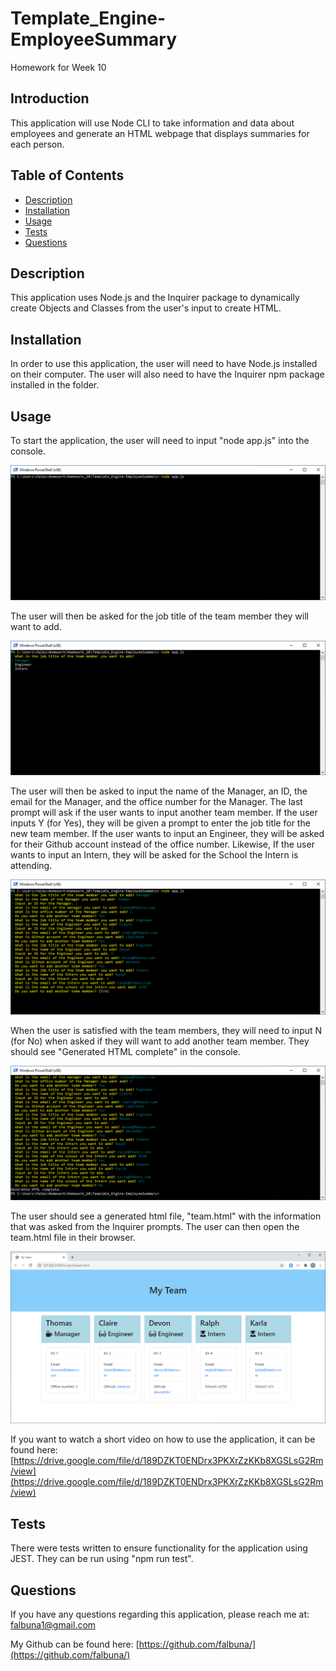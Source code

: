 # Template_Engine-EmployeeSummary
Homework for Week 10

## Introduction

This application will use Node CLI to take information and data about employees and generate an HTML webpage that displays summaries for each person.

## Table of Contents
* [Description](#Description)
* [Installation](#Installation)
* [Usage](#Usage)
* [Tests](#Tests)
* [Questions](#Questions)

## Description

This application uses Node.js and the Inquirer package to dynamically create Objects and Classes from the user's input to create HTML.

## Installation

In order to use this application, the user will need to have Node.js installed on their computer. The user will also need to have the Inquirer npm package installed in the folder.

## Usage

To start the application, the user will need to input "node app.js" into the console.

![Windows Powershell with node app.js](https://github.com/falbuna/Template_Engine-EmployeeSummary/blob/master/Assets/Initial.png)

The user will then be asked for the job title of the team member they will want to add.

![The initial prompt when using the application](https://github.com/falbuna/Template_Engine-EmployeeSummary/blob/master/Assets/Manager1.png)

The user will then be asked to input the name of the Manager, an ID, the email for the Manager, and the office number for the Manager. The last prompt will ask if the user wants to input another team member. If the user inputs Y (for Yes), they will be given a prompt to enter the job title for the new team member. If the user wants to input an Engineer, they will be asked for their Github account instead of the office number. Likewise, If the user wants to input an Intern, they will be asked for the School the Intern is attending.

![Additional prompts answered using the application](https://github.com/falbuna/Template_Engine-EmployeeSummary/blob/master/Assets/Intern1.png)

When the user is satisfied with the team members, they will need to input N (for No) when asked if they will want to add another team member. They should see "Generated HTML complete" in the console.

![All the answered prompts using the application](https://github.com/falbuna/Template_Engine-EmployeeSummary/blob/master/Assets/Complete.png)

The user should see a generated html file, "team.html" with the information that was asked from the Inquirer prompts. The user can then open the team.html file in their browser.

![Generated HTML using the application](https://github.com/falbuna/Template_Engine-EmployeeSummary/blob/master/Assets/generatedHTML.png)

If you want to watch a short video on how to use the application, it can be found here: [https://drive.google.com/file/d/189DZKT0ENDrx3PKXrZzKKb8XGSLsG2Rm/view](https://drive.google.com/file/d/189DZKT0ENDrx3PKXrZzKKb8XGSLsG2Rm/view)

## Tests

There were tests written to ensure functionality for the application using JEST. They can be run using "npm run test".

## Questions

If you have any questions regarding this application, please reach me at: falbuna1@gmail.com

My Github can be found here: [https://github.com/falbuna/](https://github.com/falbuna/)